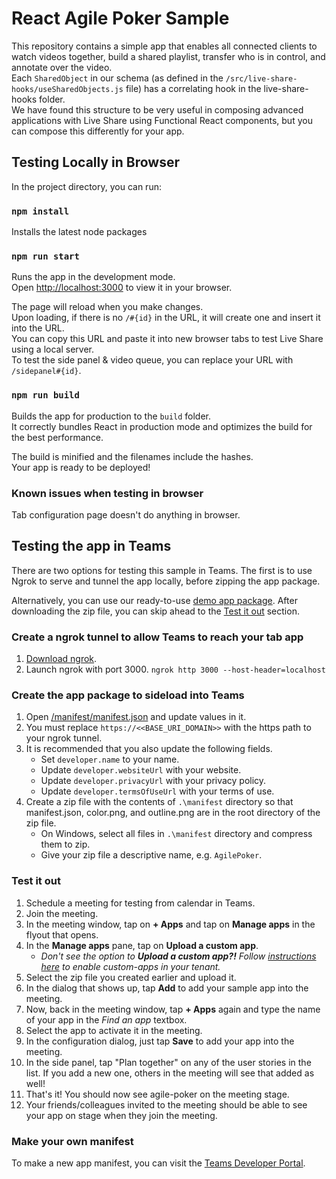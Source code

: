 # React Agile Poker Sample

This repository contains a simple app that enables all connected clients to watch videos together, build a shared playlist, transfer who is in control, and annotate over the video.\
Each `SharedObject` in our schema (as defined in the `/src/live-share-hooks/useSharedObjects.js` file) has a correlating hook in the live-share-hooks folder.\
We have found this structure to be very useful in composing advanced applications with Live Share using Functional React components, but you can compose this differently for your app.

## Testing Locally in Browser

In the project directory, you can run:

### `npm install`

Installs the latest node packages

### `npm run start`

Runs the app in the development mode.\
Open [http://localhost:3000](http://localhost:3000) to view it in your browser.

The page will reload when you make changes.\
Upon loading, if there is no `/#{id}` in the URL, it will create one and insert it into the URL.\
You can copy this URL and paste it into new browser tabs to test Live Share using a local server.\
To test the side panel & video queue, you can replace your URL with `/sidepanel#{id}`.

### `npm run build`

Builds the app for production to the `build` folder.\
It correctly bundles React in production mode and optimizes the build for the best performance.

The build is minified and the filenames include the hashes.\
Your app is ready to be deployed!

### Known issues when testing in browser

Tab configuration page doesn't do anything in browser.

## Testing the app in Teams

There are two options for testing this sample in Teams. The first is to use Ngrok to serve and tunnel the app locally, before zipping the app package.

Alternatively, you can use our ready-to-use [demo app package](../demo-manifests/AgilePoker.zip). After downloading the zip file, you can skip ahead to the [Test it out](#test-it-out) section.

### Create a ngrok tunnel to allow Teams to reach your tab app

1. [Download ngrok](https://ngrok.com/download).
2. Launch ngrok with port 3000.
   `ngrok http 3000 --host-header=localhost`

### Create the app package to sideload into Teams

1. Open [/manifest/manifest.json](./manifest/manifest.json) and update values in it.
2. You must replace `https://<<BASE_URI_DOMAIN>>` with the https path to your ngrok tunnel.
3. It is recommended that you also update the following fields.
   - Set `developer.name` to your name.
   - Update `developer.websiteUrl` with your website.
   - Update `developer.privacyUrl` with your privacy policy.
   - Update `developer.termsOfUseUrl` with your terms of use.
4. Create a zip file with the contents of `.\manifest` directory so that manifest.json, color.png, and outline.png are in the root directory of the zip file.
   - On Windows, select all files in `.\manifest` directory and compress them to zip.
   - Give your zip file a descriptive name, e.g. `AgilePoker`.

### Test it out

1. Schedule a meeting for testing from calendar in Teams.
2. Join the meeting.
3. In the meeting window, tap on **+ Apps** and tap on **Manage apps** in the flyout that opens.
4. In the **Manage apps** pane, tap on **Upload a custom app**.
   - _Don't see the option to **Upload a custom app?!** Follow [instructions here](https://docs.microsoft.com/en-us/microsoftteams/teams-custom-app-policies-and-settings) to enable custom-apps in your tenant._
5. Select the zip file you created earlier and upload it.
6. In the dialog that shows up, tap **Add** to add your sample app into the meeting.
7. Now, back in the meeting window, tap **+ Apps** again and type the name of your app in the _Find an app_ textbox.
8. Select the app to activate it in the meeting.
9. In the configuration dialog, just tap **Save** to add your app into the meeting.
10. In the side panel, tap "Plan together" on any of the user stories in the list. If you add a new one, others in the meeting will see that added as well!
11. That's it! You should now see agile-poker on the meeting stage.
12. Your friends/colleagues invited to the meeting should be able to see your app on stage when they join the meeting.

### Make your own manifest

To make a new app manifest, you can visit the [Teams Developer Portal](https://dev.teams.microsoft.com/).
